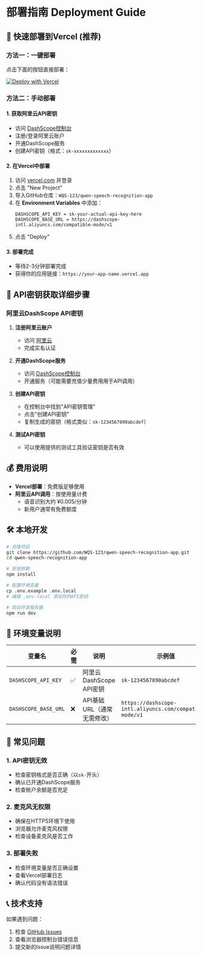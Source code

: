# 部署指南 Deployment Guide

## 🚀 快速部署到Vercel (推荐)

### 方法一：一键部署 
点击下面的按钮直接部署：

[![Deploy with Vercel](https://vercel.com/button)](https://vercel.com/new/clone?repository-url=https%3A%2F%2Fgithub.com%2FWQS-123%2Fqwen-speech-recognition-app)

### 方法二：手动部署

#### 1. 获取阿里云API密钥
- 访问 [DashScope控制台](https://dashscope.console.aliyun.com/)
- 注册/登录阿里云账户
- 开通DashScope服务
- 创建API密钥（格式：`sk-xxxxxxxxxxxxx`）

#### 2. 在Vercel中部署
1. 访问 [vercel.com](https://vercel.com) 并登录
2. 点击 "New Project" 
3. 导入GitHub仓库：`WQS-123/qwen-speech-recognition-app`
4. 在 **Environment Variables** 中添加：
   ```
   DASHSCOPE_API_KEY = sk-your-actual-api-key-here
   DASHSCOPE_BASE_URL = https://dashscope-intl.aliyuncs.com/compatible-mode/v1
   ```
5. 点击 "Deploy"

#### 3. 部署完成
- 等待2-3分钟部署完成
- 获得你的应用链接：`https://your-app-name.vercel.app`

## 🔑 API密钥获取详细步骤

### 阿里云DashScope API密钥
1. **注册阿里云账户**
   - 访问 [阿里云](https://www.aliyun.com/)
   - 完成实名认证

2. **开通DashScope服务**
   - 访问 [DashScope控制台](https://dashscope.console.aliyun.com/)
   - 开通服务（可能需要充值少量费用用于API调用）

3. **创建API密钥**
   - 在控制台中找到"API密钥管理"
   - 点击"创建API密钥"
   - 复制生成的密钥（格式类似：`sk-1234567890abcdef`）

4. **测试API密钥**
   - 可以使用提供的测试工具验证密钥是否有效

## 💰 费用说明

- **Vercel部署**：免费版足够使用
- **阿里云API调用**：按使用量计费
  - 语音识别大约 ¥0.005/分钟
  - 新用户通常有免费额度

## 🛠️ 本地开发

```bash
# 克隆项目
git clone https://github.com/WQS-123/qwen-speech-recognition-app.git
cd qwen-speech-recognition-app

# 安装依赖
npm install

# 配置环境变量
cp .env.example .env.local
# 编辑 .env.local 添加你的API密钥

# 启动开发服务器
npm run dev
```

## 🔧 环境变量说明

| 变量名 | 必需 | 说明 | 示例值 |
|--------|------|------|--------|
| `DASHSCOPE_API_KEY` | ✅ | 阿里云DashScope API密钥 | `sk-1234567890abcdef` |
| `DASHSCOPE_BASE_URL` | ❌ | API基础URL（通常无需修改） | `https://dashscope-intl.aliyuncs.com/compatible-mode/v1` |

## 🚨 常见问题

### 1. API密钥无效
- 检查密钥格式是否正确（以`sk-`开头）
- 确认已开通DashScope服务
- 检查账户余额是否充足

### 2. 麦克风无权限
- 确保在HTTPS环境下使用
- 浏览器允许麦克风权限
- 检查设备麦克风是否工作

### 3. 部署失败
- 检查环境变量是否正确设置
- 查看Vercel部署日志
- 确认代码没有语法错误

## 📞 技术支持

如果遇到问题：
1. 检查 [GitHub Issues](https://github.com/WQS-123/qwen-speech-recognition-app/issues)
2. 查看浏览器控制台错误信息
3. 提交新的Issue说明问题详情